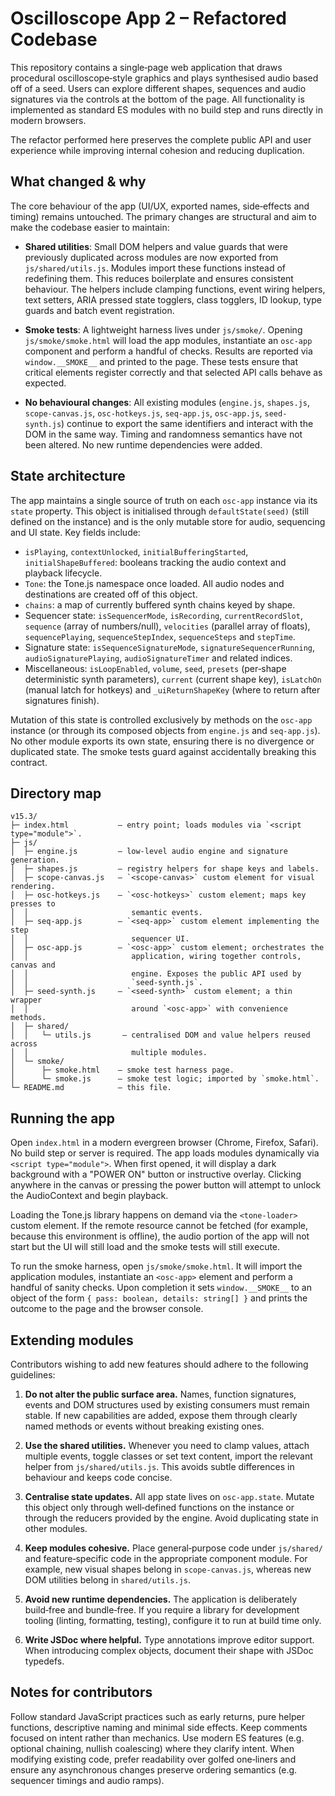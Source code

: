 # Oscilloscope App 2 – Refactored Codebase

This repository contains a single‑page web application that draws procedural
oscilloscope‑style graphics and plays synthesised audio based off of a seed.
Users can explore different shapes, sequences and audio signatures via the
controls at the bottom of the page. All functionality is implemented as
standard ES modules with no build step and runs directly in modern
browsers.

The refactor performed here preserves the complete public API and user
experience while improving internal cohesion and reducing duplication.

## What changed & why

The core behaviour of the app (UI/UX, exported names, side‑effects and
timing) remains untouched. The primary changes are structural and aim to
make the codebase easier to maintain:

- **Shared utilities**: Small DOM helpers and value guards that were
  previously duplicated across modules are now exported from
  `js/shared/utils.js`. Modules import these functions instead of
  redefining them. This reduces boilerplate and ensures consistent
  behaviour. The helpers include clamping functions, event wiring helpers,
  text setters, ARIA pressed state togglers, class togglers, ID lookup,
  type guards and batch event registration.

- **Smoke tests**: A lightweight harness lives under `js/smoke/`. Opening
  `js/smoke/smoke.html` will load the app modules, instantiate an
  `osc-app` component and perform a handful of checks. Results are
  reported via `window.__SMOKE__` and printed to the page. These tests
  ensure that critical elements register correctly and that selected API
  calls behave as expected.

- **No behavioural changes**: All existing modules (`engine.js`,
  `shapes.js`, `scope-canvas.js`, `osc-hotkeys.js`, `seq-app.js`,
  `osc-app.js`, `seed-synth.js`) continue to export the same identifiers
  and interact with the DOM in the same way. Timing and randomness
  semantics have not been altered. No new runtime dependencies were
  added.

## State architecture

The app maintains a single source of truth on each `osc-app` instance via
its `state` property. This object is initialised through
`defaultState(seed)` (still defined on the instance) and is the only
mutable store for audio, sequencing and UI state. Key fields include:

- `isPlaying`, `contextUnlocked`, `initialBufferingStarted`,
  `initialShapeBuffered`: booleans tracking the audio context and playback
  lifecycle.
- `Tone`: the Tone.js namespace once loaded. All audio nodes and
  destinations are created off of this object.
- `chains`: a map of currently buffered synth chains keyed by shape.
- Sequencer state: `isSequencerMode`, `isRecording`, `currentRecordSlot`,
  `sequence` (array of numbers/null), `velocities` (parallel array of
  floats), `sequencePlaying`, `sequenceStepIndex`, `sequenceSteps` and
  `stepTime`.
- Signature state: `isSequenceSignatureMode`, `signatureSequencerRunning`,
  `audioSignaturePlaying`, `audioSignatureTimer` and related indices.
- Miscellaneous: `isLoopEnabled`, `volume`, `seed`, `presets` (per‑shape
  deterministic synth parameters), `current` (current shape key),
  `isLatchOn` (manual latch for hotkeys) and `_uiReturnShapeKey` (where
  to return after signatures finish).

Mutation of this state is controlled exclusively by methods on the
`osc-app` instance (or through its composed objects from `engine.js` and
`seq-app.js`). No other module exports its own state, ensuring there is
no divergence or duplicated state. The smoke tests guard against
accidentally breaking this contract.

## Directory map

```
v15.3/
├─ index.html           – entry point; loads modules via `<script type="module">`.
├─ js/
│  ├─ engine.js         – low‑level audio engine and signature generation.
│  ├─ shapes.js         – registry helpers for shape keys and labels.
│  ├─ scope-canvas.js   – `<scope-canvas>` custom element for visual rendering.
│  ├─ osc-hotkeys.js    – `<osc-hotkeys>` custom element; maps key presses to
│  │                       semantic events.
│  ├─ seq-app.js        – `<seq-app>` custom element implementing the step
│  │                       sequencer UI.
│  ├─ osc-app.js        – `<osc-app>` custom element; orchestrates the
│  │                       application, wiring together controls, canvas and
│  │                       engine. Exposes the public API used by
│  │                       `seed-synth.js`.
│  ├─ seed-synth.js     – `<seed-synth>` custom element; a thin wrapper
│  │                       around `<osc-app>` with convenience methods.
│  ├─ shared/
│  │   └─ utils.js       – centralised DOM and value helpers reused across
│  │                       multiple modules.
│  └─ smoke/
│      ├─ smoke.html    – smoke test harness page.
│      └─ smoke.js      – smoke test logic; imported by `smoke.html`.
└─ README.md            – this file.
```

## Running the app

Open `index.html` in a modern evergreen browser (Chrome, Firefox, Safari).
No build step or server is required. The app loads modules dynamically
via `<script type="module">`. When first opened, it will display a dark
background with a "POWER ON" button or instructive overlay. Clicking
anywhere in the canvas or pressing the power button will attempt to
unlock the AudioContext and begin playback.

Loading the Tone.js library happens on demand via the `<tone-loader>`
custom element. If the remote resource cannot be fetched (for example,
because this environment is offline), the audio portion of the app will
not start but the UI will still load and the smoke tests will still
execute.

To run the smoke harness, open `js/smoke/smoke.html`. It will import the
application modules, instantiate an `<osc-app>` element and perform a
handful of sanity checks. Upon completion it sets `window.__SMOKE__` to
an object of the form `{ pass: boolean, details: string[] }` and prints
the outcome to the page and the browser console.

## Extending modules

Contributors wishing to add new features should adhere to the following
guidelines:

1. **Do not alter the public surface area.** Names, function
   signatures, events and DOM structures used by existing consumers must
   remain stable. If new capabilities are added, expose them through
   clearly named methods or events without breaking existing ones.

2. **Use the shared utilities.** Whenever you need to clamp values,
   attach multiple events, toggle classes or set text content, import
   the relevant helper from `js/shared/utils.js`. This avoids subtle
   differences in behaviour and keeps code concise.

3. **Centralise state updates.** All app state lives on
   `osc-app.state`. Mutate this object only through well‑defined
   functions on the instance or through the reducers provided by the
   engine. Avoid duplicating state in other modules.

4. **Keep modules cohesive.** Place general‑purpose code under
   `js/shared/` and feature‑specific code in the appropriate component
   module. For example, new visual shapes belong in
   `scope-canvas.js`, whereas new DOM utilities belong in
   `shared/utils.js`.

5. **Avoid new runtime dependencies.** The application is deliberately
   build‑free and bundle‑free. If you require a library for development
   tooling (linting, formatting, testing), configure it to run at build
   time only.

6. **Write JSDoc where helpful.** Type annotations improve editor
   support. When introducing complex objects, document their shape with
   JSDoc typedefs.

## Notes for contributors

Follow standard JavaScript practices such as early returns, pure helper
functions, descriptive naming and minimal side effects. Keep comments
focused on intent rather than mechanics. Use modern ES features (e.g.
optional chaining, nullish coalescing) where they clarify intent. When
modifying existing code, prefer readability over golfed one‑liners and
ensure any asynchronous changes preserve ordering semantics (e.g.
sequencer timings and audio ramps).